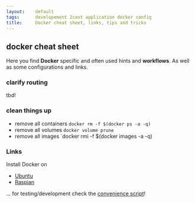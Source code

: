 ```yaml
---
layout:    default
tags:      developement 2cent application docker config
title:     Docker cheat sheet, links, tips and tricks
---
```

## docker cheat sheet

Here you find **Docker** specific and often used hints and **workflows**. As well as some configurations and links.

### clarify routing

tbd!

### clean things up

* remove all containers `docker rm -f $(docker ps -a -q)`
* remove all volumes `docker volume prune`
* remove all images `docker rmi -f $(docker images -a -q)

### Links

Install Docker on

* [Ubuntu](https://docs.docker.com/engine/install/ubuntu/)
* [Raspian](https://docs.docker.com/engine/install/raspberry-pi-os/)

... for testing/development check the [convenience script](https://docs.docker.com/engine/install/raspberry-pi-os/#install-using-the-convenience-script)!